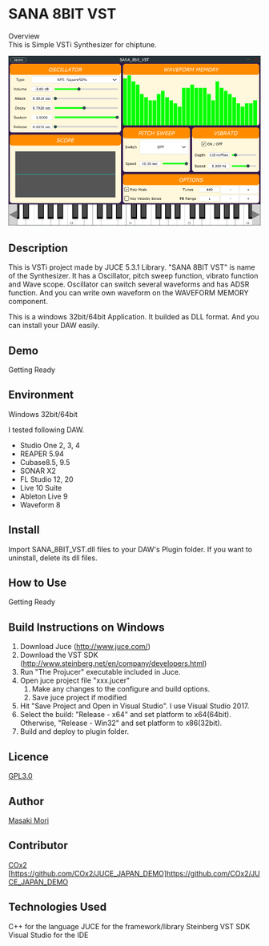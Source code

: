 SANA 8BIT VST
====

Overview  
This is Simple VSTi Synthesizer for chiptune.

![screenshot](./ScreenShot/SANA_Screen_Shot.png)

## Description
This is VSTi project made by JUCE 5.3.1 Library.
"SANA 8BIT VST" is name of the Synthesizer.
It has a Oscillator, pitch sweep function, vibrato function and Wave scope.
Oscillator can switch several waveforms and has ADSR function. And you can write own waveform on the WAVEFORM MEMORY component.

This is a windows 32bit/64bit Application. It builded as DLL format. And you can install your DAW easily.

## Demo
Getting Ready

## Environment
Windows 32bit/64bit

I tested following DAW.
* Studio One 2, 3, 4
* REAPER 5.94
* Cubase8.5, 9.5
* SONAR X2
* FL Studio 12, 20
* Live 10 Suite
* Ableton Live 9
* Waveform 8

## Install
Import SANA_8BIT_VST.dll files to your DAW's Plugin folder.
If you want to uninstall, delete its dll files.

## How to Use
Getting Ready

## Build Instructions on Windows
1. Download Juce (http://www.juce.com/)
2. Download the VST SDK (http://www.steinberg.net/en/company/developers.html)
3. Run "The Projucer" executable included in Juce.
4. Open juce project file "xxx.jucer"
   1. Make any changes to the configure and build options.
   1. Save juce project if modified
5. Hit "Save Project and Open in Visual Studio". I use Visual Studio 2017.
6. Select the build: "Release - x64" and set platform to x64(64bit). Otherwise, "Release - Win32" and set platform to x86(32bit).
7. Build and deploy to plugin folder.

## Licence
[GPL3.0](./LICENSE)

## Author
[Masaki Mori](https://github.com/m-masaki72)

## Contributor
[COx2](https://github.com/COx2)  
[https://github.com/COx2/JUCE_JAPAN_DEMO]https://github.com/COx2/JUCE_JAPAN_DEMO

## Technologies Used
C++ for the language
JUCE for the framework/library
Steinberg VST SDK
Visual Studio for the IDE
